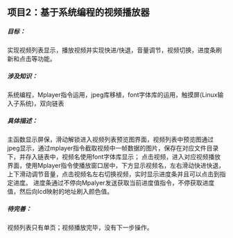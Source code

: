 ##	项目2：基于系统编程的视频播放器

##### 目标：

实现视频列表显示，播放视频并实现快进/快退，音量调节，视频切换，进度条刷新和点击等功能。

##### 涉及知识：

系统编程，Mplayer指令运用，jpeg库移植，font字体库的运用，触摸屏(Linux输入子系统)，双向链表

##### 具体描述：

主函数显示屏保，滑动解锁进入视频列表预览图界面，视频列表中预览图通过jpeg显示，通过mplayer指令截取视频中一帧数据的图片，保存在对应文件目录下，并存入链表中，视频名使用font字体库显示；
点击视频，进入对应视频播放界面，使用Mplayer指令使播放窗口居中，下方显示视频名，左右滑动快进快退，上下滑动调节音量，点击视频名左右切换视频，实时显示进度条并且可以点击到指定进度。
进度条通过不停向Mpalyer发送获取当前进度值指令，不停获取进度值，然后向lcd映射的地址刷入颜色值。

#####	待完善：

视频列表只有单页；视频播放完毕，没有下一步操作。




